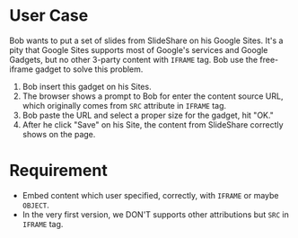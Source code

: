 # User Case #

Bob wants to put a set of slides from SlideShare on his Google Sites. It's a pity that Google Sites supports most of Google's services and Google Gadgets, but no other 3-party content with `IFRAME` tag. Bob use the free-iframe gadget to solve this problem.

  1. Bob insert this gadget on his Sites.
  1. The browser shows a prompt to Bob for enter the content source URL, which originally comes from `SRC` attribute in `IFRAME` tag.
  1. Bob paste the URL and select a proper size for the gadget, hit "OK."
  1. After he click "Save" on his Site, the content from SlideShare correctly shows on the page.

# Requirement #

  * Embed content which user specified, correctly, with `IFRAME` or maybe `OBJECT`.
  * In the very first version, we DON'T supports other attributions but `SRC` in `IFRAME` tag.
